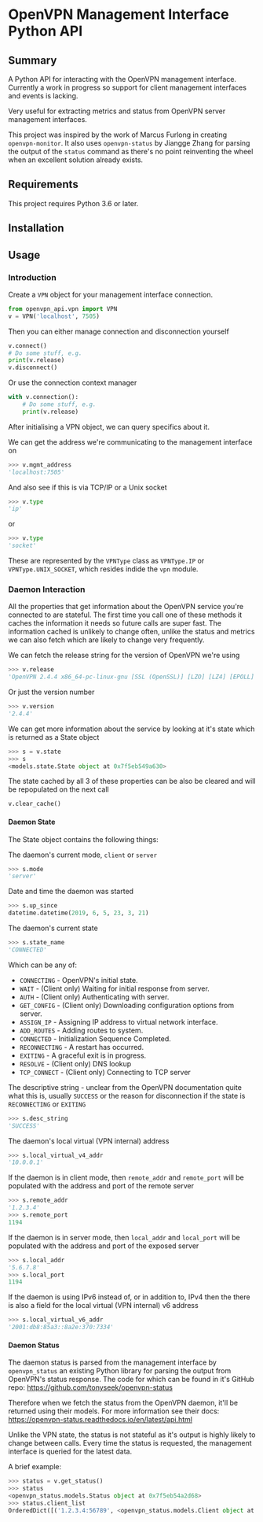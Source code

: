 # OpenVPN Management Interface Python API

## Summary

A Python API for interacting with the OpenVPN management interface.
Currently a work in progress so support for client management interfaces and events is lacking.

Very useful for extracting metrics and status from OpenVPN server management interfaces.

This project was inspired by the work of Marcus Furlong in creating `openvpn-monitor`.
It also uses `openvpn-status` by Jiangge Zhang for parsing the output of the `status` command as there's no point reinventing the wheel when an excellent solution already exists.


## Requirements
This project requires Python 3.6 or later.

## Installation


## Usage

### Introduction
Create a `VPN` object for your management interface connection.
```python
from openvpn_api.vpn import VPN
v = VPN('localhost', 7505)
```

Then you can either manage connection and disconnection yourself
```python
v.connect()
# Do some stuff, e.g.
print(v.release)
v.disconnect()
```

Or use the connection context manager
```python
with v.connection():
    # Do some stuff, e.g.
    print(v.release)
```

After initialising a VPN object, we can query specifics about it.

We can get the address we're communicating to the management interface on
```python
>>> v.mgmt_address
'localhost:7505'
```

And also see if this is via TCP/IP or a Unix socket
```python
>>> v.type
'ip'
```

or
```python
>>> v.type
'socket'
```

These are represented by the `VPNType` class as `VPNType.IP` or `VPNType.UNIX_SOCKET`, which resides indide the `vpn` module.

### Daemon Interaction
All the properties that get information about the OpenVPN service you're connected to are stateful.
The first time you call one of these methods it caches the information it needs so future calls are super fast.
The information cached is unlikely to change often, unlike the status and metrics we can also fetch which are likely to change very frequently.

We can fetch the release string for the version of OpenVPN we're using
```python
>>> v.release
'OpenVPN 2.4.4 x86_64-pc-linux-gnu [SSL (OpenSSL)] [LZO] [LZ4] [EPOLL] [PKCS11] [MH/PKTINFO] [AEAD] built on Sep  5 2018'
```

Or just the version number
```python
>>> v.version
'2.4.4'
```

We can get more information about the service by looking at it's state which is returned as a State object
```python
>>> s = v.state
>>> s
<models.state.State object at 0x7f5eb549a630>
```

The state cached by all 3 of these properties can be also be cleared and will be repopulated on the next call
```python
v.clear_cache()
```

#### Daemon State
The State object contains the following things:

The daemon's current mode, `client` or `server`
```python
>>> s.mode
'server'
```

Date and time the daemon was started
```python
>>> s.up_since
datetime.datetime(2019, 6, 5, 23, 3, 21)
```

The daemon's current state
```python
>>> s.state_name
'CONNECTED'
```
Which can be any of:
* `CONNECTING` - OpenVPN's initial state.
* `WAIT` - (Client only) Waiting for initial response from server.
* `AUTH` - (Client only) Authenticating with server.
* `GET_CONFIG` - (Client only) Downloading configuration options from server.
* `ASSIGN_IP` - Assigning IP address to virtual network interface.
* `ADD_ROUTES` - Adding routes to system.
* `CONNECTED` - Initialization Sequence Completed.
* `RECONNECTING` - A restart has occurred.
* `EXITING` - A graceful exit is in progress.
* `RESOLVE` - (Client only) DNS lookup
* `TCP_CONNECT` - (Client only) Connecting to TCP server

The descriptive string - unclear from the OpenVPN documentation quite what this is, usually `SUCCESS` or the reason for disconnection if the state is `RECONNECTING` or `EXITING`
```python
>>> s.desc_string
'SUCCESS'
```

The daemon's local virtual (VPN internal) address
```python
>>> s.local_virtual_v4_addr
'10.0.0.1'
```

If the daemon is in client mode, then `remote_addr` and `remote_port` will be populated with the address and port of the remote server
```python
>>> s.remote_addr
'1.2.3.4'
>>> s.remote_port
1194
```

If the daemon is in server mode, then `local_addr` and `local_port` will be populated with the address and port of the exposed server
```python
>>> s.local_addr
'5.6.7.8'
>>> s.local_port
1194
```

If the daemon is using IPv6 instead of, or in addition to, IPv4 then the there is also a field for the local virtual (VPN internal) v6 address
```python
>>> s.local_virtual_v6_addr
'2001:db8:85a3::8a2e:370:7334'
```

#### Daemon Status
The daemon status is parsed from the management interface by `openvpn_status` an existing Python library for parsing the output from OpenVPN's status response.
The code for which can be found in it's GitHub repo: https://github.com/tonyseek/openvpn-status

Therefore when we fetch the status from the OpenVPN daemon, it'll be returned using their models.
For more information see their docs: https://openvpn-status.readthedocs.io/en/latest/api.html

Unlike the VPN state, the status is not stateful as it's output is highly likely to change between calls.
Every time the status is requested, the management interface is queried for the latest data.

A brief example:
```python
>>> status = v.get_status()
>>> status
<openvpn_status.models.Status object at 0x7f5eb54a2d68>
>>> status.client_list
OrderedDict([('1.2.3.4:56789', <openvpn_status.models.Client object at 0x7f5eb54a2128>)])
```
